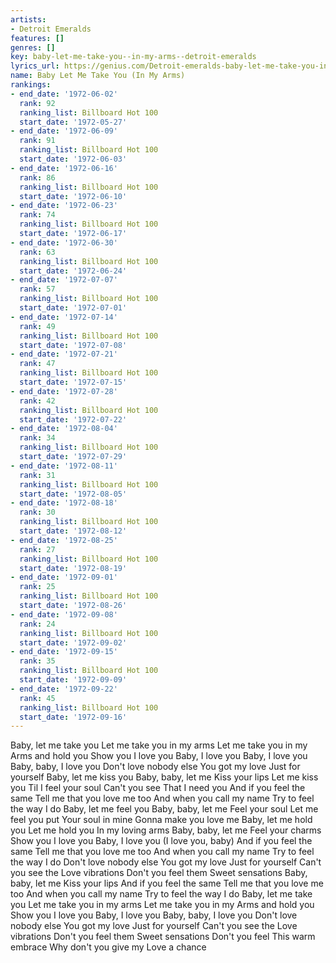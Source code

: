 ```yaml
---
artists:
- Detroit Emeralds
features: []
genres: []
key: baby-let-me-take-you--in-my-arms--detroit-emeralds
lyrics_url: https://genius.com/Detroit-emeralds-baby-let-me-take-you-in-my-arms-lyrics
name: Baby Let Me Take You (In My Arms)
rankings:
- end_date: '1972-06-02'
  rank: 92
  ranking_list: Billboard Hot 100
  start_date: '1972-05-27'
- end_date: '1972-06-09'
  rank: 91
  ranking_list: Billboard Hot 100
  start_date: '1972-06-03'
- end_date: '1972-06-16'
  rank: 86
  ranking_list: Billboard Hot 100
  start_date: '1972-06-10'
- end_date: '1972-06-23'
  rank: 74
  ranking_list: Billboard Hot 100
  start_date: '1972-06-17'
- end_date: '1972-06-30'
  rank: 63
  ranking_list: Billboard Hot 100
  start_date: '1972-06-24'
- end_date: '1972-07-07'
  rank: 57
  ranking_list: Billboard Hot 100
  start_date: '1972-07-01'
- end_date: '1972-07-14'
  rank: 49
  ranking_list: Billboard Hot 100
  start_date: '1972-07-08'
- end_date: '1972-07-21'
  rank: 47
  ranking_list: Billboard Hot 100
  start_date: '1972-07-15'
- end_date: '1972-07-28'
  rank: 42
  ranking_list: Billboard Hot 100
  start_date: '1972-07-22'
- end_date: '1972-08-04'
  rank: 34
  ranking_list: Billboard Hot 100
  start_date: '1972-07-29'
- end_date: '1972-08-11'
  rank: 31
  ranking_list: Billboard Hot 100
  start_date: '1972-08-05'
- end_date: '1972-08-18'
  rank: 30
  ranking_list: Billboard Hot 100
  start_date: '1972-08-12'
- end_date: '1972-08-25'
  rank: 27
  ranking_list: Billboard Hot 100
  start_date: '1972-08-19'
- end_date: '1972-09-01'
  rank: 25
  ranking_list: Billboard Hot 100
  start_date: '1972-08-26'
- end_date: '1972-09-08'
  rank: 24
  ranking_list: Billboard Hot 100
  start_date: '1972-09-02'
- end_date: '1972-09-15'
  rank: 35
  ranking_list: Billboard Hot 100
  start_date: '1972-09-09'
- end_date: '1972-09-22'
  rank: 45
  ranking_list: Billboard Hot 100
  start_date: '1972-09-16'
---
```

Baby, let me take you
Let me take you in my arms
Let me take you in my
Arms and hold you
Show you I love you
Baby, I love you
Baby, I love you
Baby, baby, I love you
Don't love nobody else
You got my love
Just for yourself
Baby, let me kiss you
Baby, baby, let me
Kiss your lips
Let me kiss you
Til I feel your soul
Can't you see
That I need you
And if you feel the same
Tell me that you love me too
And when you call my name
Try to feel the way I do
Baby, let me feel you
Baby, baby, let me
Feel your soul
Let me feel you put
Your soul in mine
Gonna make you love me
Baby, let me hold you
Let me hold you
In my loving arms
Baby, baby, let me
Feel your charms
Show you I love you
Baby, I love you
(I love you, baby)
And if you feel the same
Tell me that you love me too
And when you call my name
Try to feel the way I do
Don't love nobody else
You got my love
Just for yourself
Can't you see the
Love vibrations
Don't you feel them
Sweet sensations
Baby, baby, let me
Kiss your lips
And if you feel the same
Tell me that you love me too
And when you call my name
Try to feel the way I do
Baby, let me take you
Let me take you in my arms
Let me take you in my
Arms and hold you
Show you I love you
Baby, I love you
Baby, baby, I love you
Don't love nobody else
You got my love
Just for yourself
Can't you see the
Love vibrations
Don't you feel them
Sweet sensations
Don't you feel
This warm embrace
Why don't you give my
Love a chance
